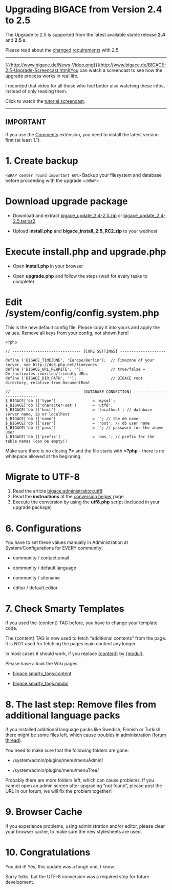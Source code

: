 # Upgrading BIGACE from Version 2.4 to 2.5

The Upgrade to 2.5 is supported from the latest available stable release **2.4** and **2.5 x**.

Please read about the [changed](http://www.bigace.de/bigace-goes-php-5.html) [requirements](http://www.bigace.de/requirements.html) with 2.5.

----

[{{http://www.bigace.de/News-Video.png}}](http://www.bigace.de/BIGACE-2.5-Upgrade-Screencast.html)You can watch a screencast to see how the upgrade process works in real life.

I recorded that video for all those who feel better also watching these infos, instead of only reading them.

Click to watch the [tutorial screencast](http://www.bigace.de/BIGACE-2.5-Upgrade-Screencast.html).


----

## IMPORTANT

If you use the [Comments](bigace/extensions/addon/comments) extension, you need to install the latest version first (at least 1.1).

# 1. Create backup

`<WRAP center round important 60%>`
Backup your filesystem and database before proceeding with the upgrade
`</WRAP>`

# Download upgrade package


*  Download and extract [bigace_update_2.4-2.5.zip](http://downloads.sourceforge.net/bigace/bigace_update_2.4-2.5.zip) or [bigace_update_2.4-2.5.tar.bz2](http://downloads.sourceforge.net/bigace/bigace_update_2.4-2.5.tar.bz2)

*  Upload **install.php** and **bigace_install_2.5_RC2.zip** to your webhost

# Execute install.php and upgrade.php


*  Open **install.php** in your browser

*  Open **upgrade.php** and follow the steps (wait for every tasks to complete)

# Edit /system/config/config.system.php

This is the new default config file. Please copy it into yours and apply the values. Remove all keys from your config, not shown here!

	
	<?php
	
	// ------------------------------ [CORE SETTINGS] ----------------------------
	define ('BIGACE_TIMEZONE', 'Europe/Berlin');  // Timezone of your server, see http://de3.php.net/timezones
	define ('BIGACE_URL_REWRITE', '');            // true/false = De-/activates rewriten/friendly URLs
	define ('BIGACE_DIR_PATH', '');               // BIGACE root directory, relative from DocumentRoot
	
	// ------------------------------ [DATABASE CONNECTION] ----------------------------
	$_BIGACE['db']['type']                = 'mysql';
	$_BIGACE['db']['character-set']       = 'utf8'; 
	$_BIGACE['db']['host']                = 'localhost'; // database server name, ip or localhost
	$_BIGACE['db']['name']                = ''; // the db name 
	$_BIGACE['db']['user']                = 'root'; // db user name
	$_BIGACE['db']['pass']                = ''; // password for the above user
	$_BIGACE['db']['prefix']              = 'cms_'; // prefix for the table names (can be empty!)
	


Make sure there is no closing **?>** and the file starts with **<?php** - there is no whitepace allowed at the beginning.

# Migrate to UTF-8

 1.  Read the article [bigace:administration:utf8](bigace/administration/utf8)
 2.  Read the **instructions** at the [conversion helper](bigace/administration/utf8-conversion) page
 3.  Execute the conversion by using the **utf8.php** script (included in your upgrade package)

# 6. Configurations

You have to set these values manually in Administration at System/Configurations for EVERY community!


*  community / contact.email

*  community / default.language

*  community / sitename

*  editor / default.editor

# 7. Check Smarty Templates

If you used the {content} TAG before, you have to change your template code.

The {content} TAG is now used to fetch “additional contents” from the page. It is NOT used for fetching the pages main content any longer.

In most cases it should work, if you replace [{content}](bigace/smarty_tags/content) by [{modul}](bigace/smarty_tags/modul).

Please have a look the Wiki pages:


*  [bigace:smarty_tags:content](bigace/smarty_tags/content)

*  [bigace:smarty_tags:modul](bigace/smarty_tags/modul)

# 8. The last step: Remove files from additional language packs

If you installed additional language packs like Swedish, Finnish or Turkish there might be some files left, which cause troubles in administration ([forum thread](http://forum.bigace.de/test-results/pages-administration-missing/)).

You need to make sure that the following folders are gone:


*  /system/admin/plugins/menu/menuAdmin/

*  /system/admin/plugins/menu/menuTree/

Probably there are more folders left, which can cause problems. If you cannot open an admin screen after upgrading “not found”, please post the URL in our forum, we will fix the problem together!

# 9. Browser Cache

If you experience problems, using administration and/or editor, please clear your browser cache, to make sure the new stylesheets are used.

# 10. Congratulations

You did it! Yes, this update was a tough one, I know.

Sorry folks, but the UTF-8 conversion was a required step for future development.
